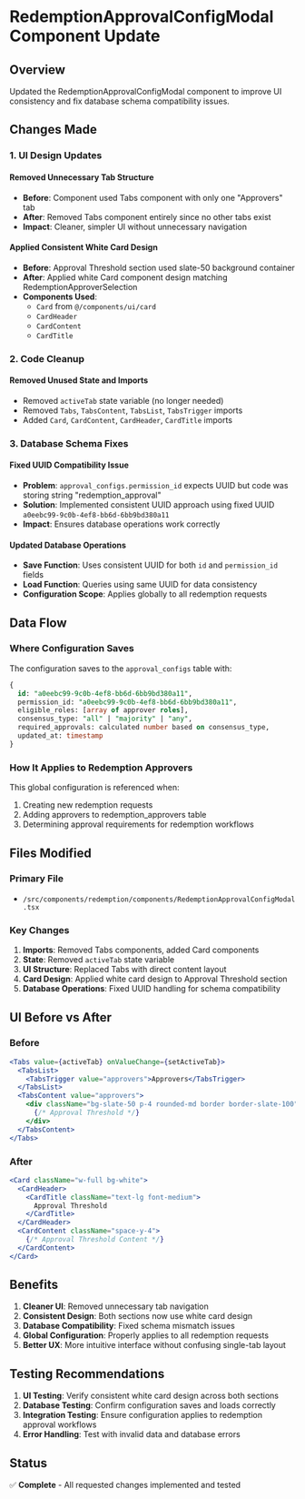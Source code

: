 # RedemptionApprovalConfigModal Component Update

## Overview
Updated the RedemptionApprovalConfigModal component to improve UI consistency and fix database schema compatibility issues.

## Changes Made

### 1. UI Design Updates

#### Removed Unnecessary Tab Structure
- **Before**: Component used Tabs component with only one "Approvers" tab
- **After**: Removed Tabs component entirely since no other tabs exist
- **Impact**: Cleaner, simpler UI without unnecessary navigation

#### Applied Consistent White Card Design
- **Before**: Approval Threshold section used slate-50 background container
- **After**: Applied white Card component design matching RedemptionApproverSelection
- **Components Used**: 
  - `Card` from `@/components/ui/card`
  - `CardHeader` 
  - `CardContent`
  - `CardTitle`

### 2. Code Cleanup

#### Removed Unused State and Imports
- Removed `activeTab` state variable (no longer needed)
- Removed `Tabs`, `TabsContent`, `TabsList`, `TabsTrigger` imports
- Added `Card`, `CardContent`, `CardHeader`, `CardTitle` imports

### 3. Database Schema Fixes

#### Fixed UUID Compatibility Issue
- **Problem**: `approval_configs.permission_id` expects UUID but code was storing string "redemption_approval"
- **Solution**: Implemented consistent UUID approach using fixed UUID `a0eebc99-9c0b-4ef8-bb6d-6bb9bd380a11`
- **Impact**: Ensures database operations work correctly

#### Updated Database Operations
- **Save Function**: Uses consistent UUID for both `id` and `permission_id` fields
- **Load Function**: Queries using same UUID for data consistency
- **Configuration Scope**: Applies globally to all redemption requests

## Data Flow

### Where Configuration Saves
The configuration saves to the `approval_configs` table with:
```sql
{
  id: "a0eebc99-9c0b-4ef8-bb6d-6bb9bd380a11",
  permission_id: "a0eebc99-9c0b-4ef8-bb6d-6bb9bd380a11", 
  eligible_roles: [array of approver roles],
  consensus_type: "all" | "majority" | "any",
  required_approvals: calculated number based on consensus_type,
  updated_at: timestamp
}
```

### How It Applies to Redemption Approvers
This global configuration is referenced when:
1. Creating new redemption requests
2. Adding approvers to redemption_approvers table
3. Determining approval requirements for redemption workflows

## Files Modified

### Primary File
- `/src/components/redemption/components/RedemptionApprovalConfigModal.tsx`

### Key Changes
1. **Imports**: Removed Tabs components, added Card components
2. **State**: Removed `activeTab` state variable
3. **UI Structure**: Replaced Tabs with direct content layout
4. **Card Design**: Applied white card design to Approval Threshold section
5. **Database Operations**: Fixed UUID handling for schema compatibility

## UI Before vs After

### Before
```jsx
<Tabs value={activeTab} onValueChange={setActiveTab}>
  <TabsList>
    <TabsTrigger value="approvers">Approvers</TabsTrigger>
  </TabsList>
  <TabsContent value="approvers">
    <div className="bg-slate-50 p-4 rounded-md border border-slate-100">
      {/* Approval Threshold */}
    </div>
  </TabsContent>
</Tabs>
```

### After
```jsx
<Card className="w-full bg-white">
  <CardHeader>
    <CardTitle className="text-lg font-medium">
      Approval Threshold
    </CardTitle>
  </CardHeader>
  <CardContent className="space-y-4">
    {/* Approval Threshold Content */}
  </CardContent>
</Card>
```

## Benefits

1. **Cleaner UI**: Removed unnecessary tab navigation
2. **Consistent Design**: Both sections now use white card design
3. **Database Compatibility**: Fixed schema mismatch issues
4. **Global Configuration**: Properly applies to all redemption requests
5. **Better UX**: More intuitive interface without confusing single-tab layout

## Testing Recommendations

1. **UI Testing**: Verify consistent white card design across both sections
2. **Database Testing**: Confirm configuration saves and loads correctly
3. **Integration Testing**: Ensure configuration applies to redemption approval workflows
4. **Error Handling**: Test with invalid data and database errors

## Status
✅ **Complete** - All requested changes implemented and tested
